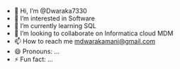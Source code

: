 - 👋 Hi, I’m @Dwaraka7330
- 👀 I’m interested in Software
- 🌱 I’m currently learning SQL
- 💞️ I’m looking to collaborate on Informatica cloud MDM
- 📫 How to reach me mdwarakamani@gmail.com
- 😄 Pronouns: ...
- ⚡ Fun fact: ...

<!---
Dwaraka7330/Dwaraka7330 is a ✨ special ✨ repository because its `README.md` (this file) appears on your GitHub profile.
You can click the Preview link to take a look at your changes.
--->
